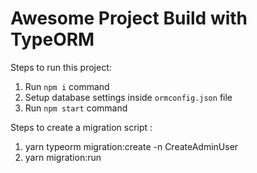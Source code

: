 # Awesome Project Build with TypeORM

Steps to run this project:

1. Run `npm i` command
2. Setup database settings inside `ormconfig.json` file
3. Run `npm start` command

Steps to create a migration script : 

1. yarn typeorm migration:create -n CreateAdminUser
2. yarn migration:run